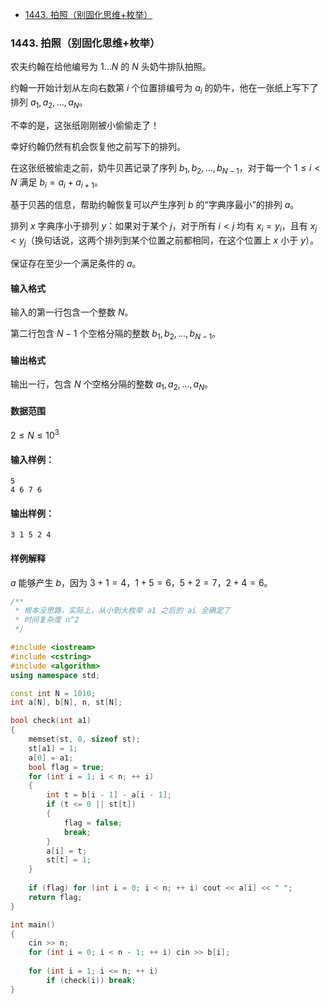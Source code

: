 <!-- @import "[TOC]" {cmd="toc" depthFrom=1 depthTo=6 orderedList=false} -->

<!-- code_chunk_output -->

- [1443. 拍照（别固化思维+枚举）](#1443-拍照别固化思维枚举)

<!-- /code_chunk_output -->

### 1443. 拍照（别固化思维+枚举）

农夫约翰在给他编号为 $1…N$ 的 $N$ 头奶牛排队拍照。

约翰一开始计划从左向右数第 $i$ 个位置排编号为 $a_i$ 的奶牛，他在一张纸上写下了排列 $a_1,a_2,…,a_N$。

不幸的是，这张纸刚刚被小偷偷走了！

幸好约翰仍然有机会恢复他之前写下的排列。

在这张纸被偷走之前，奶牛贝茜记录了序列 $b_1,b_2,…,b_{N−1}$，对于每一个 $1≤i<N$ 满足 $b_i=a_i+a_{i+1}$。

基于贝茜的信息，帮助约翰恢复可以产生序列 $b$ 的“字典序最小”的排列 $a$。

排列 $x$ 字典序小于排列 $y$：如果对于某个 $j$，对于所有 $i<j$ 均有 $x_i=y_i$，且有 $x_j<y_j$（换句话说，这两个排列到某个位置之前都相同，在这个位置上 $x$ 小于 $y$）。

保证存在至少一个满足条件的 $a$。

<h4>输入格式</h4>

输入的第一行包含一个整数 $N$。

第二行包含 $N−1$ 个空格分隔的整数 $b_1,b_2,…,b_{N−1}$。

<h4>输出格式</h4>

输出一行，包含 $N$ 个空格分隔的整数 $a_1,a_2,…,a_N$。

<h4>数据范围</h4>

$2 \le N \le 10^3$

<h4>输入样例：</h4>

```
5
4 6 7 6
```

<h4>输出样例：</h4>

```
3 1 5 2 4
```

<h4>样例解释</h4>

$a$ 能够产生 $b$，因为 $3+1=4，1+5=6，5+2=7，2+4=6$。

```cpp
/**
 * 根本没思路，实际上，从小到大枚举 a1 之后的 ai 全确定了
 * 时间复杂度 n^2
 */

#include <iostream>
#include <cstring>
#include <algorithm>
using namespace std;

const int N = 1010;
int a[N], b[N], n, st[N];

bool check(int a1)
{
    memset(st, 0, sizeof st);
    st[a1] = 1;
    a[0] = a1;
    bool flag = true;
    for (int i = 1; i < n; ++ i)
    {
        int t = b[i - 1] - a[i - 1];
        if (t <= 0 || st[t])
        {
            flag = false;
            break;
        }
        a[i] = t;
        st[t] = 1;
    }
    
    if (flag) for (int i = 0; i < n; ++ i) cout << a[i] << " ";
    return flag;
}

int main()
{
    cin >> n;
    for (int i = 0; i < n - 1; ++ i) cin >> b[i];
    
    for (int i = 1; i <= n; ++ i)
        if (check(i)) break;
}
```
